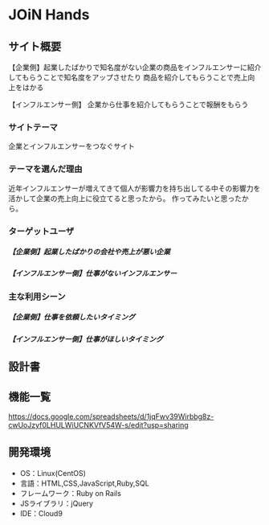 # JOiN Hands

## サイト概要
【企業側】起業したばかりで知名度がない企業の商品をインフルエンサーに紹介してもらうことで知名度をアップさせたり
商品を紹介してもらうことで売上向上をはかる

【インフルエンサー側】
企業から仕事を紹介してもらうことで報酬をもらう

### サイトテーマ
企業とインフルエンサーをつなぐサイト

### テーマを選んだ理由
近年インフルエンサーが増えてきて個人が影響力を持ち出してる中その影響力を活かして企業の売上向上に役立てると思ったから。
作ってみたいと思ったから。
### ターゲットユーザ
#####  【企業側】起業したばかりの会社や売上が悪い企業
#####  【インフルエンサー側】仕事がないインフルエンサー
### 主な利用シーン
#####  【企業側】仕事を依頼したいタイミング
#####  【インフルエンサー側】仕事がほしいタイミング
## 設計書


## 機能一覧
https://docs.google.com/spreadsheets/d/1jqFwv39Wirbbg8z-cwUoJzyf0LHULWiUCNKVfV54W-s/edit?usp=sharing

## 開発環境
- OS：Linux(CentOS)
- 言語：HTML,CSS,JavaScript,Ruby,SQL
- フレームワーク：Ruby on Rails
- JSライブラリ：jQuery
- IDE：Cloud9


